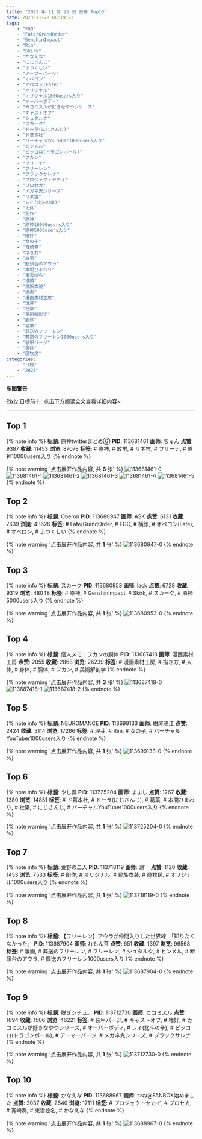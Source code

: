 ```yaml
---
title: "2023 年 11 月 26 日 日榜 Top10"
date: 2023-11-28 06:19:23
tags:
    - "FGO"
    - "Fate/GrandOrder"
    - "GenshinImpact"
    - "Rim"
    - "Skirk"
    - "かなえな"
    - "にじさんじ"
    - "ふつくしい"
    - "アーマーパージ"
    - "オベロン"
    - "オベロン(Fate)"
    - "オリジナル"
    - "オリジナル1000users入り"
    - "オーバーボディ"
    - "カコミスルが好きなやつシリーズ"
    - "キャストオフ"
    - "シュタルク"
    - "スカーク"
    - "ドーラ(にじさんじ)"
    - "ド葛本社"
    - "バーチャルYouTuber1000users入り"
    - "ヒンメル"
    - "ピッコロ(ドラゴンボール)"
    - "フカン"
    - "フリーナ"
    - "フリーレン"
    - "ブラックサレナ"
    - "プロジェクトセカイ"
    - "プロセカ"
    - "メガネ鬼シリーズ"
    - "リネ蛍"
    - "レイ(北斗の拳)"
    - "人体"
    - "創作"
    - "原神"
    - "原神10000users入り"
    - "原神5000users入り"
    - "嗜好"
    - "女の子"
    - "宵崎奏"
    - "描き方"
    - "放蛍"
    - "断頭台のアウラ"
    - "本間ひまわり"
    - "東雲絵名"
    - "横顔"
    - "民族衣装"
    - "漫画"
    - "漫画素材工房"
    - "理芽"
    - "社築"
    - "美術解剖学"
    - "胴体"
    - "葛葉"
    - "葬送のフリーレン"
    - "葬送のフリーレン1000users入り"
    - "装甲パージ"
    - "身体"
    - "遊牧民"
categories:
    - "日榜"
    - "2023"
---
```


<i class="fa fa-triangle-exclamation"></i>**多图警告**<i class="fa fa-triangle-exclamation"></i>

[Pixiv](https://www.pixiv.net/) 日榜前十, 点击下方阅读全文查看详细内容~

<!-- more -->

---

## Top 1

{% note info %}
**标题**: 原神twitterまとめ⑥
**PID**: 113681461 **画师**: ぢゅん
**点赞**: 9387 **收藏**: 11453 **浏览**: 87078
**标签**: # 原神, # 放蛍, # リネ蛍, # フリーナ, # 原神10000users入り
{% endnote %}

{% note warning '点击展开作品内容, 共 **6** 张' %}
![113681461-0](https://i.pixiv.re/img-original/img/2023/11/25/00/06/35/113681461_p0.jpg)
![113681461-1](https://i.pixiv.re/img-original/img/2023/11/25/00/06/35/113681461_p1.jpg)
![113681461-2](https://i.pixiv.re/img-original/img/2023/11/25/00/06/35/113681461_p2.jpg)
![113681461-3](https://i.pixiv.re/img-original/img/2023/11/25/00/06/35/113681461_p3.jpg)
![113681461-4](https://i.pixiv.re/img-original/img/2023/11/25/00/06/35/113681461_p4.jpg)
![113681461-5](https://i.pixiv.re/img-original/img/2023/11/25/00/06/35/113681461_p5.jpg)
{% endnote %}

## Top 2

{% note info %}
**标题**: Oberon
**PID**: 113680947 **画师**: ASK
**点赞**: 6131 **收藏**: 7639 **浏览**: 43626
**标签**: # Fate/GrandOrder, # FGO, # 横顔, # オベロン(Fate), # オベロン, # ふつくしい
{% endnote %}

{% note warning '点击展开作品内容, 共 **1** 张' %}
![113680947-0](https://i.pixiv.re/img-original/img/2023/11/25/00/00/19/113680947_p0.png)
{% endnote %}

## Top 3

{% note info %}
**标题**: スカーク
**PID**: 113680953 **画师**: lack
**点赞**: 6728 **收藏**: 9319 **浏览**: 48048
**标签**: # 原神, # GenshinImpact, # Skirk, # スカーク, # 原神5000users入り
{% endnote %}

{% note warning '点击展开作品内容, 共 **1** 张' %}
![113680953-0](https://i.pixiv.re/img-original/img/2023/11/25/00/00/20/113680953_p0.png)
{% endnote %}

## Top 4

{% note info %}
**标题**: 個人メモ：フカンの胴体
**PID**: 113687418 **画师**: 漫画素材工房
**点赞**: 2055 **收藏**: 2868 **浏览**: 26239
**标签**: # 漫画素材工房, # 描き方, # 人体, # 身体, # 胴体, # フカン, # 美術解剖学
{% endnote %}

{% note warning '点击展开作品内容, 共 **3** 张' %}
![113687418-0](https://i.pixiv.re/img-original/img/2023/11/25/07/00/04/113687418_p0.jpg)
![113687418-1](https://i.pixiv.re/img-original/img/2023/11/25/07/00/04/113687418_p1.jpg)
![113687418-2](https://i.pixiv.re/img-original/img/2023/11/25/07/00/04/113687418_p2.jpg)
{% endnote %}

## Top 5

{% note info %}
**标题**: NEUROMANCE
**PID**: 113699133 **画师**: 紺屋鴉江
**点赞**: 2424 **收藏**: 3114 **浏览**: 17266
**标签**: # 理芽, # Rim, # 女の子, # バーチャルYouTuber1000users入り
{% endnote %}

{% note warning '点击展开作品内容, 共 **1** 张' %}
![113699133-0](https://i.pixiv.re/img-original/img/2023/11/25/18/10/40/113699133_p0.jpg)
{% endnote %}

## Top 6

{% note info %}
**标题**: やし誕
**PID**: 113725204 **画师**: まぶし
**点赞**: 1267 **收藏**: 1380 **浏览**: 14851
**标签**: # ド葛本社, # ドーラ(にじさんじ), # 葛葉, # 本間ひまわり, # 社築, # にじさんじ, # バーチャルYouTuber1000users入り
{% endnote %}

{% note warning '点击展开作品内容, 共 **1** 张' %}
![113725204-0](https://i.pixiv.re/img-original/img/2023/11/26/15/08/59/113725204_p0.jpg)
{% endnote %}

## Top 7

{% note info %}
**标题**: 荒野の二人
**PID**: 113718119 **画师**: 淵゛
**点赞**: 1120 **收藏**: 1453 **浏览**: 7533
**标签**: # 創作, # オリジナル, # 民族衣装, # 遊牧民, # オリジナル1000users入り
{% endnote %}

{% note warning '点击展开作品内容, 共 **1** 张' %}
![113718119-0](https://i.pixiv.re/img-original/img/2023/11/26/09/01/18/113718119_p0.jpg)
{% endnote %}

## Top 8

{% note info %}
**标题**: 【フリーレン】アウラが仲間入りした世界線　「知りたくなかった」
**PID**: 113687904 **画师**: れもん茶
**点赞**: 651 **收藏**: 1397 **浏览**: 96568
**标签**: # 漫画, # 葬送のフリーレン, # フリーレン, # シュタルク, # ヒンメル, # 断頭台のアウラ, # 葬送のフリーレン1000users入り
{% endnote %}

{% note warning '点击展开作品内容, 共 **1** 张' %}
![113687904-0](https://i.pixiv.re/img-original/img/2023/11/25/07/41/21/113687904_p0.png)
{% endnote %}

## Top 9

{% note info %}
**标题**: 脱ぎシチュ。
**PID**: 113712730 **画师**: カコミスル
**点赞**: 1694 **收藏**: 1506 **浏览**: 46221
**标签**: # 装甲パージ, # キャストオフ, # 嗜好, # カコミスルが好きなやつシリーズ, # オーバーボディ, # レイ(北斗の拳), # ピッコロ(ドラゴンボール), # アーマーパージ, # メガネ鬼シリーズ, # ブラックサレナ
{% endnote %}

{% note warning '点击展开作品内容, 共 **1** 张' %}
![113712730-0](https://i.pixiv.re/img-original/img/2023/11/26/14/18/00/113712730_p0.jpg)
{% endnote %}

## Top 10

{% note info %}
**标题**: かなえな
**PID**: 113688967 **画师**: つね@FANBOX始めました
**点赞**: 2037 **收藏**: 2640 **浏览**: 17111
**标签**: # プロジェクトセカイ, # プロセカ, # 宵崎奏, # 東雲絵名, # かなえな
{% endnote %}

{% note warning '点击展开作品内容, 共 **1** 张' %}
![113688967-0](https://i.pixiv.re/img-original/img/2023/11/25/09/06/52/113688967_p0.png)
{% endnote %}
